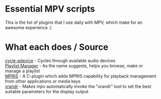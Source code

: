 # Essential MPV scripts

This is the list of plugins that I use daily with MPV, which make for an awesome experience :)

# What each does / Source

[cycle-adevice](https://gist.github.com/bitingsock/ad58ee5da560ecb922fa4a867ac0ecfd) - Cycles through available audio devices  
[Playlist Manager](https://github.com/jonniek/mpv-playlistmanager) - As the name suggests, helps you browse, make or manage a playlist  
[MPRIS](https://github.com/hoyon/mpv-mpris/) - A C-plugin which adds MPRIS capability for playback management from other applications or media keys  
[xrandr](https://gitlab.com/lvml/mpv-plugin-xrandr) - Makes mpv automatically invoke the "xrandr" tool to set the best suitable parameters for the display output
